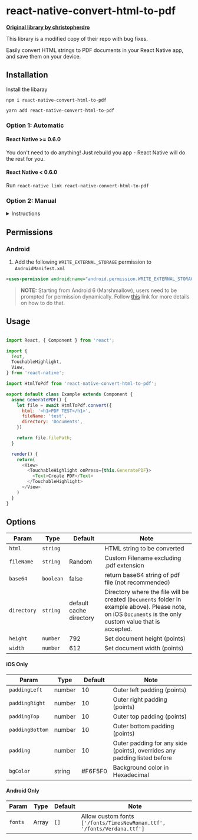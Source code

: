 # react-native-convert-html-to-pdf

[**Original library by christopherdro**](https://github.com/christopherdro/react-native-html-to-pdf)

This library is a modified copy of their repo with bug fixes.

Easily convert HTML strings to PDF documents in your React Native app, and save them on your device.

## Installation

Install the libaray

```
npm i react-native-convert-html-to-pdf

yarn add react-native-convert-html-to-pdf
```

### Option 1: Automatic

#### React Native >= 0.6.0

You don't need to do anything! Just rebuild you app - React Native will do the rest for you.

#### React Native < 0.6.0

Run `react-native link react-native-convert-html-to-pdf`

### Option 2: Manual

<details>
   <summary>Instructions</summary>

#### iOS

2. Open your project in XCode, right click on "Libraries" and select "Add Files to 'Your Project Name'".
3. Add `libRNHTMLtoPDF.a` to `Build Phases -> Link Binary With Libraries`

#### Android
- Edit `android/settings.gradle` to included

```java
include ':react-native-convert-html-to-pdf'
project(':react-nativeconvert--html-to-pdf').projectDir = new File(rootProject.projectDir,'../node_modules/react-native-convert-html-to-pdf/android')
```

- Edit `android/app/build.gradle` file to include

```java
dependencies {
  ....
  compile project(':react-native-convert-html-to-pdf')
}
```

- Edit `MainApplication.java` to include

```java
// import the package
import dev.davwheat.htmltopdf.ConvertHtmlToPdfPackage;

// include package
new MainReactPackage(),
new ConvertHtmlToPdfPackage()
```

</details>

## Permissions

### Android

1. Add the following `WRITE_EXTERNAL_STORAGE` permission to `AndroidManifest.xml`

```xml
<uses-permission android:name="android.permission.WRITE_EXTERNAL_STORAGE"/>
```

> **NOTE:** Starting from Android 6 (Marshmallow), users need to be prompted for permission dynamically. Follow [this](https://facebook.github.io/react-native/docs/permissionsandroid) link for more details on how to do that.


## Usage
```javascript

import React, { Component } from 'react';

import {
  Text,
  TouchableHighlight,
  View,
} from 'react-native';

import HtmlToPdf from 'react-native-convert-html-to-pdf';

export default class Example extends Component {
  async GeneratePDF() {
    let file = await HtmlToPdf.convert({
      html: '<h1>PDF TEST</h1>',
      fileName: 'test',
      directory: 'Documents',
    })

    return file.filePath;
  }

  render() {
    return(
      <View>
        <TouchableHighlight onPress={this.GeneratePDF}>
          <Text>Create PDF</Text>
        </TouchableHighlight>
      </View>
    )
  }
}
```

## Options

| Param | Type | Default | Note |
|---|---|---|---|
| `html` | `string` |  | HTML string to be converted
| `fileName` | `string` | Random  | Custom Filename excluding .pdf extension
| `base64` | `boolean` | false  | return base64 string of pdf file (not recommended)
| `directory` | `string` |default cache directory| Directory where the file will be created (`Documents` folder in example above). Please note, on iOS `Documents` is the only custom value that is accepted.
| `height` | `number` | 792  | Set document height (points)
| `width` | `number` | 612  | Set document width (points)


#### iOS Only

| Param | Type | Default | Note |
|---|---|---|---|
| `paddingLeft` | number | 10  | Outer left padding (points)
| `paddingRight` | number | 10  | Outer right padding (points)
| `paddingTop` | number | 10  | Outer top padding (points)
| `paddingBottom` | number | 10  | Outer bottom padding (points)
| `padding` | number | 10 | Outer padding for any side (points), overrides any padding listed before
| `bgColor` | string | #F6F5F0 | Background color in Hexadecimal


#### Android Only

| Param | Type | Default | Note |
|---|---|---|---|
| `fonts` | Array | `[]` | Allow custom fonts `['/fonts/TimesNewRoman.ttf', '/fonts/Verdana.ttf']` |
